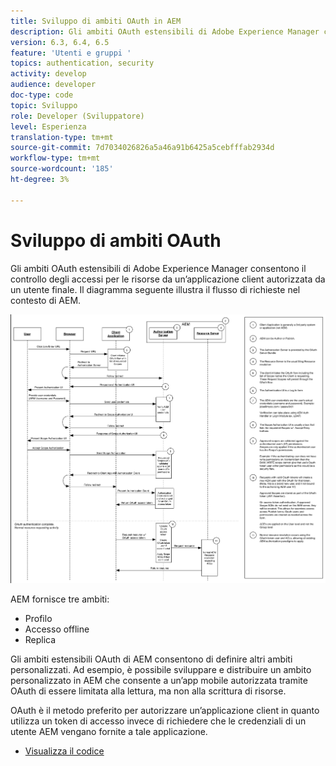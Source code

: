 ```yaml
---
title: Sviluppo di ambiti OAuth in AEM
description: Gli ambiti OAuth estensibili di Adobe Experience Manager consentono il controllo degli accessi alle risorse da un’applicazione client autorizzata da un utente finale. Il diagramma seguente illustra il flusso di richieste nel contesto di AEM.
version: 6.3, 6.4, 6.5
feature: 'Utenti e gruppi '
topics: authentication, security
activity: develop
audience: developer
doc-type: code
topic: Sviluppo
role: Developer (Sviluppatore)
level: Esperienza
translation-type: tm+mt
source-git-commit: 7d7034026826a5a46a91b6425a5cebfffab2934d
workflow-type: tm+mt
source-wordcount: '185'
ht-degree: 3%

---
```



# Sviluppo di ambiti OAuth

Gli ambiti OAuth estensibili di Adobe Experience Manager consentono il controllo degli accessi per le risorse da un’applicazione client autorizzata da un utente finale. Il diagramma seguente illustra il flusso di richieste nel contesto di AEM.

![Flusso degli ambiti oauth](./assets/oauth-code-sample-develop/oauth-scopes-flow.png)

AEM fornisce tre ambiti:

* Profilo
* Accesso offline
* Replica

Gli ambiti estensibili OAuth di AEM consentono di definire altri ambiti personalizzati. Ad esempio, è possibile sviluppare e distribuire un ambito personalizzato in AEM che consente a un’app mobile autorizzata tramite OAuth di essere limitata alla lettura, ma non alla scrittura di risorse.

OAuth è il metodo preferito per autorizzare un’applicazione client in quanto utilizza un token di accesso invece di richiedere che le credenziali di un utente AEM vengano fornite a tale applicazione.

* [Visualizza il codice](https://github.com/Adobe-Consulting-Services/acs-aem-samples/blob/legacy/bundle/src/main/java/com/adobe/acs/samples/authentication/oauth/impl/SampleScopeWithPrivileges.java)
